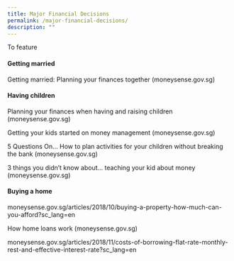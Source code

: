 ```yaml
---
title: Major Financial Decisions
permalink: /major-financial-decisions/
description: ""
---
```

To feature 

#### Getting married 

Getting married: Planning your finances together (moneysense.gov.sg) 

#### Having children 

Planning your finances when having and raising children (moneysense.gov.sg) 

Getting your kids started on money management (moneysense.gov.sg) 

5 Questions On... How to plan activities for your children without breaking the bank (moneysense.gov.sg) 

3 things you didn’t know about… teaching your kid about money (moneysense.gov.sg) 

#### Buying a home 

moneysense.gov.sg/articles/2018/10/buying-a-property-how-much-can-you-afford?sc_lang=en 

How home loans work (moneysense.gov.sg) 

moneysense.gov.sg/articles/2018/11/costs-of-borrowing-flat-rate-monthly-rest-and-effective-interest-rate?sc_lang=en 